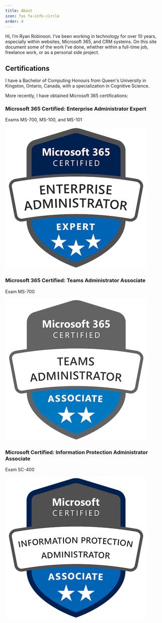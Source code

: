 ```yaml
---
title: About
icon: fas fa-info-circle
order: 4
---
```



Hi, I’m Ryan Robinson. I’ve been working in technology for over 10 years, especially within websites, Microsoft 365, and CRM systems. On this site document some of the work I’ve done, whether within a full-time job, freelance work, or as a personal side project.

## Certifications

I have a Bachelor of Computing Honours from Queen's University in Kingston, Ontario, Canada, with a specialization in Cognitive Science.

More recently, I have obtained Microsoft 365 certifications:

### Microsoft 365 Certified: Enterprise Administrator Expert

Exams MS-700, MS-100, and MS-101

![Enterprise Administrator Expert badge](../assets/microsoft-365-certified-enterprise-administrator-expert.png "Enterprise Administrator badge")

### Microsoft 365 Certified: Teams Administrator Associate 

Exam MS-700

![Microsoft Teams Administrator Associate badge](../assets/microsoft-365-certified-teams-administrator-associate.png "Teams Administrator badge")

### Microsoft Certified: Information Protection Administrator Associate

Exam SC-400

![Microsoft Information Protection Administrator Associate badge](../assets/microsoft-certified-information-protection-administrator-associate.png "Information Protection Administrator badge")